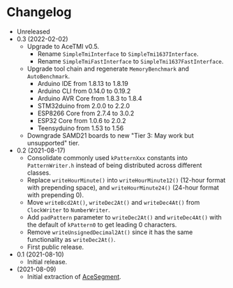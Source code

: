 # Changelog

* Unreleased
* 0.3 (2022-02-02)
    * Upgrade to AceTMI v0.5.
        * Rename `SimpleTmiInterface` to `SimpleTmi1637Interface`.
        * Rename `SimpleTmiFastInterface` to `SimpleTmi1637FastInterface`.
    * Upgrade tool chain and regenerate `MemoryBenchmark` and `AutoBenchmark`.
        * Arduino IDE from 1.8.13 to 1.8.19
        * Arduino CLI from 0.14.0 to 0.19.2
        * Arduino AVR Core from 1.8.3 to 1.8.4
        * STM32duino from 2.0.0 to 2.2.0
        * ESP8266 Core from 2.7.4 to 3.0.2
        * ESP32 Core from 1.0.6 to 2.0.2
        * Teensyduino from 1.53 to 1.56
    * Downgrade SAMD21 boards to new "Tier 3: May work but unsupported" tier.
* 0.2 (2021-08-17)
    * Consolidate commonly used `kPatternXxx` constants into `PatternWriter.h`
      instead of being distributed across different classes.
    * Replace `writeHourMinute()` into `writeHourMinute12()` (12-hour format
      with prepending space), and `writeHourMinute24()` (24-hour format with
      prepending 0).
    * Move `writeBcd2At()`, `writeDec2At()` and `writeDec4At()` from
      `ClockWriter` to `NumberWriter`.
    * Add `padPattern` parameter to `writeDec2At()` and `writeDec4At()` with
      the default of `kPattern0` to get leading 0 characters.
    * Remove `writeUnsignedDecimal2At()` since it has the same functionality as
      `writeDec2At()`.
    * First public release.
* 0.1 (2021-08-10)
    * Initial release.
* (2021-08-09)
    * Initial extraction of [AceSegment](https://github.com/bxparks/AceSegment).
